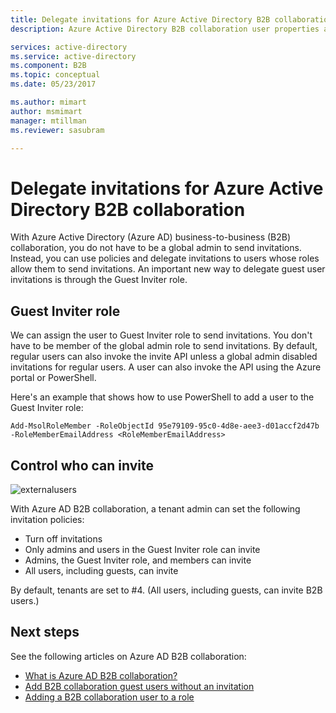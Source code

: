 ```yaml
---
title: Delegate invitations for Azure Active Directory B2B collaboration | Microsoft Docs
description: Azure Active Directory B2B collaboration user properties are configurable

services: active-directory
ms.service: active-directory
ms.component: B2B
ms.topic: conceptual
ms.date: 05/23/2017

ms.author: mimart
author: msmimart
manager: mtillman
ms.reviewer: sasubram

---
```


# Delegate invitations for Azure Active Directory B2B collaboration

With Azure Active Directory (Azure AD) business-to-business (B2B) collaboration, you do not have to be a global admin to send invitations. Instead, you can use policies and delegate invitations to users whose roles allow them to send invitations. An important new way to delegate guest user invitations is through the Guest Inviter role.

## Guest Inviter role
We can assign the user to Guest Inviter role to send invitations. You don't have to be member of the global admin role to send invitations. By default, regular users can also invoke the invite API unless a global admin disabled invitations for regular users. A user can also invoke the API using the Azure portal or PowerShell.

Here's an example that shows how to use PowerShell to add a user to the Guest Inviter role:

```
Add-MsolRoleMember -RoleObjectId 95e79109-95c0-4d8e-aee3-d01accf2d47b -RoleMemberEmailAddress <RoleMemberEmailAddress>
```

## Control who can invite

![externalusers](https://user-images.githubusercontent.com/13383753/45905128-2c47f680-bda4-11e8-955d-6219c67935e0.PNG)

With Azure AD B2B collaboration, a tenant admin can set the following invitation policies:

- Turn off invitations
- Only admins and users in the Guest Inviter role can invite
- Admins, the Guest Inviter role, and members can invite
- All users, including guests, can invite

By default, tenants are set to #4. (All users, including guests, can invite B2B users.)

## Next steps

See the following articles on Azure AD B2B collaboration:

- [What is Azure AD B2B collaboration?](what-is-b2b.md)
- [Add B2B collaboration guest users without an invitation](add-user-without-invite.md)
- [Adding a B2B collaboration user to a role](add-guest-to-role.md)


